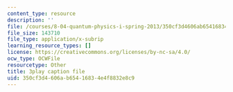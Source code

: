 ```yaml
---
content_type: resource
description: ''
file: /courses/8-04-quantum-physics-i-spring-2013/350cf3d4606ab65416834e4f8832e8c9_lHhw_SExF1M.srt
file_size: 143710
file_type: application/x-subrip
learning_resource_types: []
license: https://creativecommons.org/licenses/by-nc-sa/4.0/
ocw_type: OCWFile
resourcetype: Other
title: 3play caption file
uid: 350cf3d4-606a-b654-1683-4e4f8832e8c9
---
```

